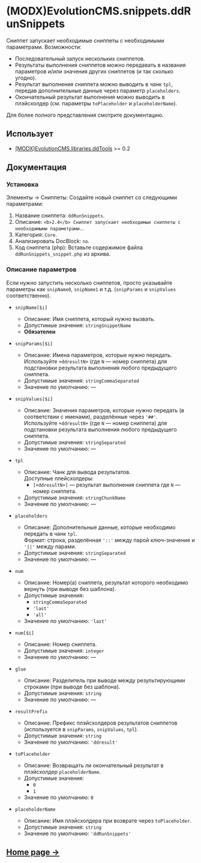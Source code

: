 # (MODX)EvolutionCMS.snippets.ddRunSnippets

Сниппет запускает необходимые сниппеты с необходимыми параметрами. Возможности:

* Последовательный запуск нескольких сниппетов.
* Результаты выполнения сниппетов можно передавать в названия параметров и/или значения других сниппетов (и так сколько угодно).
* Результат выполнения сниппета можно выводить в чанк `tpl`, передав дополнительные данные через параметр `placeholders`.
* Окончательный результат выполнения можно выводить в плэйсхолдер (см. параметры `toPlaceholder` и `placeholderName`).

Для более полного представления смотрите документацию.


## Использует

* [(MODX)EvolutionCMS.libraries.ddTools](https://code.divandesign.biz/modx/ddtools) >= 0.2


## Документация


### Установка

Элементы → Сниппеты: Создайте новый сниппет со следующими параметрами:

1. Название сниппета: `ddRunSnippets`.
2. Описание: `<b>2.4</b> Сниппет запускает необходимые сниппеты с необходимыми параметрами.`.
3. Категория: `Core`.
4. Анализировать DocBlock: `no`.
5. Код сниппета (php): Вставьте содержимое файла `ddRunSnippets_snippet.php` из архива.


### Описание параметров

Если нужно запустить несколько сниппетов, просто указывайте параметры как `snipName0`, `snipName1` и т.д. (`snipParams` и `snipValues` соответственно).

* `snipName[$i]`
	* Описание: Имя сниппета, который нужно вызвать.
	* Допустимые значения: `stringSnippetName`
	* **Обязателен**
	
* `snipParams[$i]`
	* Описание: Имена параметров, которые нужно передать.  
		Используйте `+ddresultN+` (где `N` — номер сниппета) для подстановки результата выполнения любого предыдущего сниппета.
	* Допустимые значения: `stringCommaSeparated`
	* Значение по умолчанию: —
	
* `snipValues[$i]`
	* Описание: Значения параметров, которые нужно передать (в соответствии с именами), разделённые через `'##'`.  
		Используйте `+ddresultN+` (где `N` — номер сниппета) для подстановки результата выполнения любого предыдущего сниппета.
	* Допустимые значения: `stringSeparated`
	* Значение по умолчанию: —
	
* `tpl`
	* Описание: Чанк для вывода результатов.  
		Доступные плейсхолдеры:
		* `[+ddresultN+]` — результат выполнения сниппета где `N` — номер сниппета.
	* Допустимые значения: `stringChunkName`
	* Значение по умолчанию: —
	
* `placeholders`
	* Описание: Дополнительные данные, которые необходимо передать в чанк `tpl`.  
		Формат: строка, разделённая `'::'` между парой ключ-значение и `'||'` между парами.
	* Допустимые значения: `stringSeparated`
	* Значение по умолчанию: —
	
* `num`
	* Описание: Номер(а) сниппета, результат которого необходимо вернуть (при выводе без шаблона).
	* Допустимые значения:
		* `stringCommaSeparated`
		* `'last'`
		* `'all'`
	* Значение по умолчанию: `'last'`
	
* `num[$i]`
	* Описание: Номер сниппета.
	* Допустимые значения: `integer`
	* Значение по умолчанию: —
	
* `glue`
	* Описание: Разделитель при выводе между результирующими строками (при выводе без шаблона).
	* Допустимые значения: `string`
	* Значение по умолчанию: —
	
* `resultPrefix`
	* Описание: Префикс плэйсхолдеров результатов сниппетов (используется в `snipParams`, `snipValues`, `tpl`).
	* Допустимые значения: `string`
	* Значение по умолчанию: `'ddresult'`
	
* `toPlaceholder`
	* Описание: Возвращать ли окончательный результат в плэйсхолдер `placeholderName`.
	* Допустимые значения:
		* `0`
		* `1`
	* Значение по умолчанию: `0`
	
* `placeholderName`
	* Описание: Имя плэйсхолдера при возврате через `toPlaceholder`.
	* Допустимые значения: `string`
	* Значение по умолчанию: `'ddRunSnippets'`


## [Home page →](https://code.divandesign.biz/modx/ddrunsnippets)


<link rel="stylesheet" type="text/css" href="https://DivanDesign.ru/assets/files/ddMarkdown.css" />